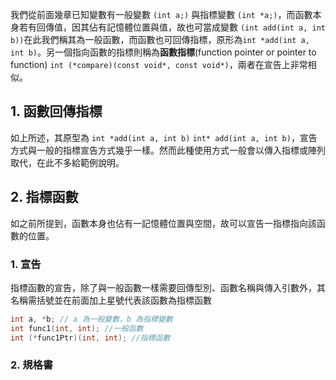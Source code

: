 我們從前面幾章已知變數有一般變數 ```(int a;)``` 與指標變數 ```(int *a;)```，而函數本身若有回傳值，因其佔有記憶體位置與值，故也可當成變數 ```(int add(int a, int b))```在此我們稱其為一般函數，而函數也可回傳指標，原形為```int *add(int a, int b)```。另一個指向函數的指標則稱為**函數指標**(function pointer or pointer to function) ```int (*compare)(const void*, const void*)```，兩者在宣告上非常相似。

## 1. 函數回傳指標
如上所述，其原型為 ```int *add(int a, int b)``` ```int* add(int a, int b)```，宣告方式與一般的指標宣告方式幾乎一樣。然而此種使用方式一般會以傳入指標或陣列取代，在此不多給範例說明。

## 2. 指標函數
如之前所提到，函數本身也佔有一記憶體位置與空間，故可以宣告一指標指向該函數的位置。
### 1. 宣告
指標函數的宣告，除了與一般函數一樣需要回傳型別、函數名稱與傳入引數外，其名稱需括號並在前面加上星號代表該函數為指標函數
```C
int a, *b; // a 為一般變數，b 為指標變數
int func1(int, int); //一般函數
int (*func1Ptr)(int, int); //指標函數
```
### 2. 規格書
